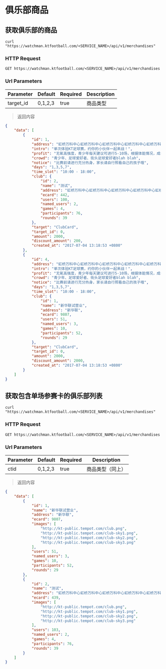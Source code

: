 # 俱乐部商品

## 获取俱乐部的商品

```shell
curl "https://watchman.ktfootball.com/<SERVICE_NAME>/api/v1/merchandises"
```

### HTTP Request

  `GET https://watchman.ktfootball.com/<SERVICE_NAME>/api/v1/merchandises`

### Url Parameters

Parameter | Default | Required | Description
--------- | ------- | ---------| -----------
target_id|0,1,2,3|true|商品类型

> 返回内容

```json
{
    "data": [
        {
            "id": 1,
            "address": "虹桥万科中心虹桥万科中心虹桥万科中心虹桥万科中心虹桥万科中心",
            "intro": "单次体验KT足球赛，约你的小伙伴一起来战！",
            "profit": "无氧高强度，青少年每天建议可进行5-10场，根据体能情况，成年人每天一场KT足球赛就足够一天运动量",
            "crowd": "青少年、足球爱好者、街头足球爱好者blah blah",
            "notice": "比赛前请进行充分热身，家长请自行照看自己的孩子哦",
            "days": "1,3,5,7",
            "time_slot": "10:00 - 18:00",
            "club": {
                "id": 2,
                "name": "测试",
                "address": "虹桥万科中心虹桥万科中心虹桥万科中心虹桥万科中心虹桥万科中心",
                "ecard": 442,
                "users": 100,
                "named_users": 2,
                "games": 4,
                "participants": 76,
                "rounds": 39
            },
            "target": "ClubCard",
            "target_id": 0,
            "amount": 2000,
            "discount_amount": 200,
            "created_at": "2017-07-04 13:18:53 +0800"
        },
        {
            "id": 4,
            "address": "虹桥万科中心虹桥万科中心虹桥万科中心虹桥万科中心虹桥万科中心",
            "intro": "单次体验KT足球赛，约你的小伙伴一起来战！",
            "profit": "无氧高强度，青少年每天建议可进行5-10场，根据体能情况，成年人每天一场KT足球赛就足够一天运动量",
            "crowd": "青少年、足球爱好者、街头足球爱好者blah blah",
            "notice": "比赛前请进行充分热身，家长请自行照看自己的孩子哦",
            "days": "1,3,5,7",
            "time_slot": "10:00 - 18:00",
            "club": {
                "id": 1,
                "name": "新华联试营业",
                "address": "新华联",
                "ecard": 9807,
                "users": 51,
                "named_users": 3,
                "games": 10,
                "participants": 52,
                "rounds": 29
            },
            "target": "ClubCard",
            "target_id": 0,
            "amount": 2000,
            "discount_amount": 2000,
            "created_at": "2017-07-04 13:18:53 +0800"
        }
    ]
}
```


## 获取包含单场参赛卡的俱乐部列表

```shell
curl "https://watchman.ktfootball.com/<SERVICE_NAME>/api/v1/merchandises"
```

### HTTP Request

  `GET https://watchman.ktfootball.com/<SERVICE_NAME>/api/v1/merchandises`

### Url Parameters

Parameter | Default | Required | Description
--------- | ------- | ---------| -----------
ctid|0,1,2,3|true|商品类型（同上）

> 返回内容

```json
{
    "data": [
        {
            "id": 1,
            "name": "新华联试营业",
            "address": "新华联",
            "ecard": 9807,
            "images": [
                "http://kt-public.tempot.com/club.png",
                "http://kt-public.tempot.com/club-sky1.png",
                "http://kt-public.tempot.com/club-sky2.png",
                "http://kt-public.tempot.com/club-sky3.png"
            ],
            "users": 51,
            "named_users": 3,
            "games": 10,
            "participants": 52,
            "rounds": 29
        },
        {
            "id": 2,
            "name": "测试",
            "address": "虹桥万科中心虹桥万科中心虹桥万科中心虹桥万科中心虹桥万科中心",
            "ecard": 439,
            "images": [
                "http://kt-public.tempot.com/club.png",
                "http://kt-public.tempot.com/club-sky1.png",
                "http://kt-public.tempot.com/club-sky2.png",
                "http://kt-public.tempot.com/club-sky3.png"
            ],
            "users": 103,
            "named_users": 2,
            "games": 4,
            "participants": 76,
            "rounds": 39
        }
    ]
}
```
